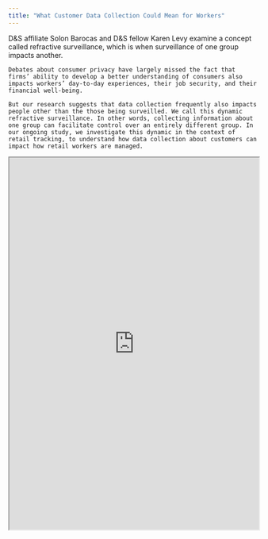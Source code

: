 ```yaml
---
title: "What Customer Data Collection Could Mean for Workers"
---
```


D&S affiliate Solon Barocas and D&S fellow Karen Levy examine a concept called refractive surveillance, which is when surveillance of one group impacts another.

    Debates about consumer privacy have largely missed the fact that firms’ ability to develop a better understanding of consumers also impacts workers’ day-to-day experiences, their job security, and their financial well-being.

    But our research suggests that data collection frequently also impacts people other than the those being surveilled. We call this dynamic refractive surveillance. In other words, collecting information about one group can facilitate control over an entirely different group. In our ongoing study, we investigate this dynamic in the context of retail tracking, to understand how data collection about customers can impact how retail workers are managed.

<iframe height="750" width="100%" src="https://ewelton.github.io/ktest/wiki.html#What%20Customer%20Data%20Collection%20Could%20Mean%20for%20Workers"></iframe>
